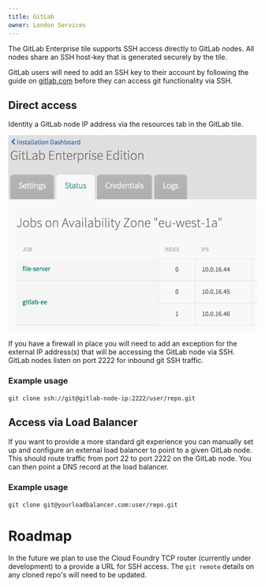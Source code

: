 ```yaml
---
title: GitLab
owner: London Services
---
```


The GitLab Enterprise tile supports SSH access directly to GitLab nodes. All nodes share an SSH host-key that is generated securely by the tile.

GitLab users will need to add an SSH key to their account by following the guide on [gitlab.com](http://doc.gitlab.com/ee/ssh/README.html) before they can access git functionality via SSH.

## Direct access

Identity a GitLab node IP address via the resources tab in the GitLab tile.

![Image of OpsManager GitLab Resources](resources.jpeg)

If you have a firewall in place you will need to add an exception for the external IP address(s) that will be accessing the GitLab node via SSH. GitLab nodes listen on port 2222 for inbound git SSH traffic.

### Example usage

`git clone ssh://git@gitlab-node-ip:2222/user/repo.git`

## Access via Load Balancer

If you want to provide a more standard git experience you can manually set up and configure an external load balancer to point to a given GitLab node. This should route traffic from port 22 to port 2222 on the GitLab node. You can then point a DNS record at the load balancer.

### Example usage

`git clone git@yourloadbalancer.com:user/repo.git`

# Roadmap

In the future we plan to use the Cloud Foundry TCP router (currently under development) to a provide a URL for SSH access. The `git remote` details on any cloned repo's will need to be updated.
